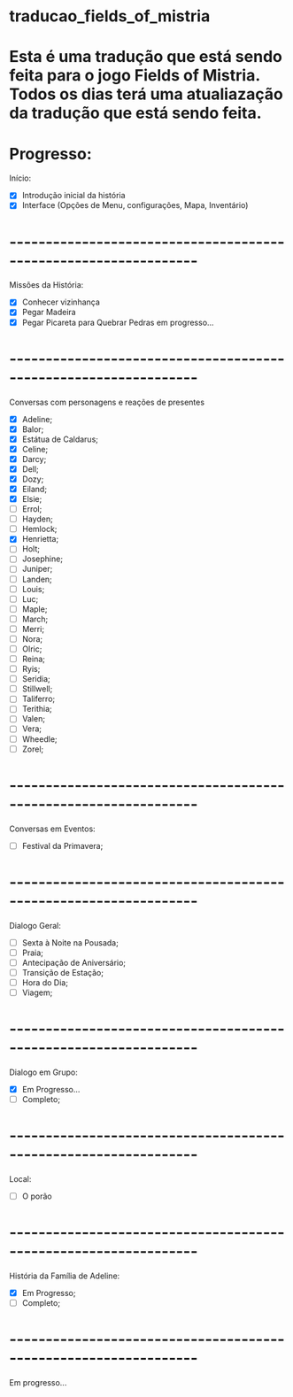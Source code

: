 # traducao_fields_of_mistria
# Esta é uma tradução que está sendo feita para o jogo Fields of Mistria. Todos os dias terá uma atualiazação da tradução que está sendo feita.

# Progresso:

Início:
- [x] Introdução inicial da história
- [x] Interface (Opções de Menu, configurações, Mapa, Inventário)
# ----------------------------------------------------------------
Missões da História:
- [x] Conhecer vizinhança
- [x] Pegar Madeira
- [x] Pegar Picareta para Quebrar Pedras
em progresso...
# ----------------------------------------------------------------
Conversas com personagens e reações de presentes
- [x] Adeline;
- [x] Balor;
- [x] Estátua de Caldarus;
- [x] Celine;
- [x] Darcy;
- [x] Dell;
- [x] Dozy;
- [x] Eiland;
- [x] Elsie;
- [ ] Errol;
- [ ] Hayden;
- [ ] Hemlock;
- [x] Henrietta;
- [ ] Holt;
- [ ] Josephine;
- [ ] Juniper;
- [ ] Landen;
- [ ] Louis;
- [ ] Luc;
- [ ] Maple;
- [ ] March;
- [ ] Merri;
- [ ] Nora;
- [ ] Olric;
- [ ] Reina;
- [ ] Ryis;
- [ ] Seridia;
- [ ] Stillwell;
- [ ] Taliferro;
- [ ] Terithia;
- [ ] Valen;
- [ ] Vera;
- [ ] Wheedle;
- [ ] Zorel;
# ----------------------------------------------------------------
Conversas em Eventos:
- [ ] Festival da Primavera;
# ----------------------------------------------------------------
Dialogo Geral: 
- [ ] Sexta à Noite na Pousada;
- [ ] Praia;
- [ ] Antecipação de Aniversário;
- [ ] Transição de Estação;
- [ ] Hora do Dia;
- [ ] Viagem;
# ----------------------------------------------------------------
Dialogo em Grupo:
- [x] Em Progresso... 
- [ ] Completo;
# ----------------------------------------------------------------
Local:
- [ ] O porão
# ----------------------------------------------------------------
História da Família de Adeline:
- [x] Em Progresso;
- [ ] Completo;
# ----------------------------------------------------------------
Em progresso...
